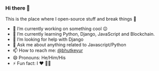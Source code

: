 ### Hi there 👋

This is the place where I open-source stuff and break things :rofl:

- 🔭 I’m currently working on something cool :wink:
- 🌱 I’m currently learning Python, Django, JavaScript and Blockchain.<!-- - 👯 I’m looking to collaborate on ... -->
- 🤔 I’m looking for help with Django
- 💬 Ask me about anything related to Javascript/Python
- 📫 How to reach me: [@bhutkeyur](https://twitter.com/bhut_keyur)
- 😄 Pronouns: He/Him/His
- ⚡ Fun fact: I :heart: :man_technologist:
